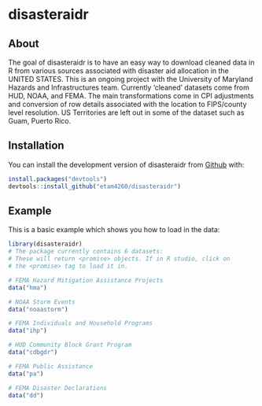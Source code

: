 
<!-- README.md is generated from README.Rmd. Please edit that file -->

# disasteraidr

<!-- badges: start -->
<!-- badges: end -->

## About

The goal of disasteraidr is to have an easy way to download cleaned data
in R from various sources associated with disaster aid allocation in the
UNITED STATES. This is an ongoing project with the University of
Maryland Hazards and Infrastructures team. Currently ‘cleaned’ datasets
come from HUD, NOAA, and FEMA. The main transformations come in CPI
adjustments and conversion of row details associated with the location
to FIPS/county level resolution. US Territories are left out in some of
the dataset such as Guam, Puerto Rico.

## Installation

You can install the development version of disasteraidr from
[Github](https://github.com/) with:

``` r
install.packages("devtools")
devtools::install_github("etam4260/disasteraidr")
```

## Example

This is a basic example which shows you how to load in the data:

``` r
library(disasteraidr)
# The package currently contains 6 datasets:
# These will return <promise> objects. If in R studio, click on
# the <promise> tag to load it in.

# FEMA Hazard Mitigation Assistance Projects
data("hma")

# NOAA Storm Events
data("noaastorm")

# FEMA Individuals and Household Programs
data("ihp")

# HUD Community Block Grant Program
data("cdbgdr")

# FEMA Public Assistance
data("pa")

# FEMA Disaster Declarations
data("dd")
```
